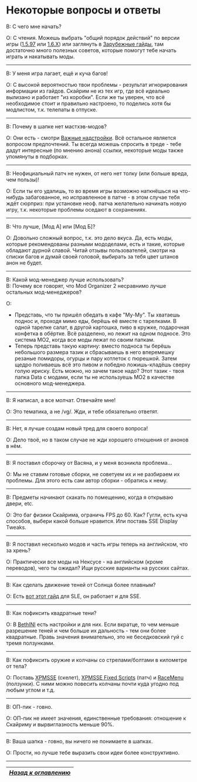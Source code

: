 # Некоторые вопросы и ответы

В: С чего мне начать?

О: С чтения. Можешь выбрать "общий порядок действий" по версии игры ([1.5.97](../01_Main_Info/03_Общий_порядок_действий_(1.5.97).md) или [1.6.Х](../01_Main_Info/03_Общий_порядок_действий_(1.6.X).md)) или заглянуть в [Зарубежные гайды](../01_Main_Info/04_Зарубежные_гайды.md), там достаточно много полезных советов, которые помогут тебе начать играть и накатывать моды.

------

В: У меня игра лагает, ещё и куча багов!

О: С высокой вероятностью твои проблемы - результат игнорирования информации из гайдов. Скайрим не из тех игр, где всё идеально вылизано и работает "из коробки". Если же ты уверен, что всё необходимое стоит и правильно настроено, то поделись хотя бы модлистом, т.к. телепаты в отпуске.

------

В: Почему в шапке нет мастхэв-модов?

О: Они есть - смотри [Важные надстройки](../01_Main_Info/02_Важные_надстройки.md). Всё остальное является вопросом предпочтений. Ты всегда можешь спросить в треде - тебе дадут интересные (по мнению анона) ссылки, некоторые моды также упомянуты в подборках.

------

В: Неофициальный патч не нужен, от него нет толку (или больше вреда, чем пользы)!

О: Если ты его удалишь, то во время игры возможно наткнёшься на что-нибудь забагованное, но исправленное в патче - в этом случае тебя ждёт сюрприз: при установке неоф. патча желательно начинать новую игру, т.к. некоторые проблемы оседают в сохранениях.

------

В: Что лучше, [Мод А] или [Мод Б]?

О: Довольно сложный вопрос, т.к. это дело вкуса. Да, есть моды, которые рекомендованы разными мододелами, есть и такие, которые обладают дурной славой. Читай отзывы пользователей, смотри на списки багов и думай своей головой, выбирать за тебя цвет штанов анон не будет.

------

В: Какой мод-менеджер лучше использовать?  
В: Почему все говорят, что Mod Organizer 2 несравнимо лучше остальных мод-менеджеров?

О:
+ Представь, что ты пришёл обедать в кафе "Му-Му". Ты хватаешь поднос и, проходя мимо еды, берёшь её вместе с тарелками. В одной тарелке салат, в другой картошка, пиво в кружке, подарочная конфетка в обёртке. Всё разделено, но лежит на одном подносе. Это система МО2, когда все моды лежат по своим папкам.  
+ Теперь представь такую картину: вместо подноса ты берёшь небольшого размера тазик и сбрасываешь в него вперемешку резаные помидоры, огурцы и пару котлеток с пюрешкой. Затем щедро поливаешь всё это пивом и победно ложишь-кладёшь сверху голую ириску. Есть можно, но зачем такое надо? Этот тазик - твоя папка Data с модами, если ты не используешь МО2 в качестве основного мод-менеджера.

------

В: Я написал, а все молчат. Отвечайте мне!

О: Это тематика, а не /vg/. Жди, и тебе обязательно ответят.

------

В: Нет, я лучше создам новый тред для своего вопроса!

О: Дело твоё, но в таком случае не жди хорошего отношения от анонов в нём.

------

В: Я поставил сборочку от Васяна, и у меня возникла проблема...

О: Мы не ставим готовые сборки, не советуем их и не разбираем их проблемы. Для этого есть сам автор сборки - обратись к нему.

------

В: Предметы начинают скакать по помещению, когда я открываю двери, etc.

О: Это баг физики Скайрима, ограничь FPS до 60. Как? Гугли, есть куча способов, выбери какой больше нравится. Или поставь SSE Display Tweaks.

------

В: Я поставил несколько модов и часть игры теперь на английском, что за хрень?

О: Практически все моды на Нексусе - на английском (кроме переводов), чего ты ожидал? Ищи русские варианты на русских сайтах.

------

В: Как сделать движение теней от Солнца более плавным?

О: Есть [вот этот гайд](http://forum.step-project.com/topic/9209-sun-shadow-transition-ini-settings) для SLE, он работает и для SSE.

------

В: Как пофиксить квадратные тени?

О: В [BethINI](https://www.nexusmods.com/skyrimspecialedition/mods/4875) есть настройки и для них. Если вкратце, то чем меньше разрешение теней и чем больше их дальность - тем они более квадратные. Правь значения внимательно, это не беседковский гуй с тремя ползунками.

------

В: Как пофиксить оружие и колчаны со стрелами/болтами в километре от тела?

О: Поставь [XPMSSE](https://www.nexusmods.com/skyrimspecialedition/mods/1988) (скелет), [XPMSSE Fixed Scripts](https://www.nexusmods.com/skyrimspecialedition/mods/44252) (патч) и [RaceMenu](https://www.nexusmods.com/skyrimspecialedition/mods/19080) (ползунки). С ними можно повесить колчаны почти куда угодно под любым углом и т.д.

------

В: ОП-пик - говно.

О: ОП-пик не имеет значения, единственные требования: отношение к Скайриму и вырвиглазность меньше 90%.

------

В: Ваша шапка - говно, вы ничего не понимаете в шапках.

О: Прости, но лучше тебе выразить свои идеи более конструктивно.

------

|[*Назад к оглавлению*](../01_Оглавление.md)|
|:---:|
